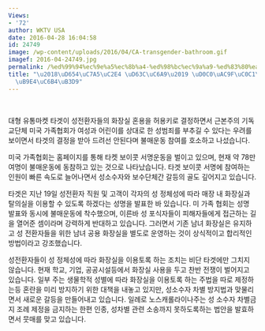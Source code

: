 ```yaml
---
Views:
- '72'
author: WKTV USA
date: 2016-04-28 16:04:58
id: 24749
image: /wp-content/uploads/2016/04/CA-transgender-bathroom.gif
imagef: 2016-04-24749.jpg
permalink: /%ed%99%94%ec%9e%a5%ec%8b%a4-%ed%98%bc%ec%9a%a9-%ed%83%80%ea%b2%9f%ec%83%81%eb%8c%80-%eb%b6%88%eb%a7%a4%ec%9a%b4%eb%8f%99/
title: "\u2018\uD654\uC7A5\uC2E4 \uD63C\uC6A9\u2019 \uD0C0\uAC9F\uC0C1\uB300 \uBD88\
  \uB9E4\uC6B4\uB3D9"
---
```


&nbsp;

대형 유통마켓 타겟이 성전환자들의 화장실 혼용을 허용키로 결정하면서 근본주의 기독교단체 미국 가족협회가 여성과 어린이를 상대로 한 성범죄를 부추길 수 있다는 우려를 보이면서 타겟의 결정을 받아 드려선 안된다며 불매운동 참여를 호소하고 나섰습니다.

미국 가족협회는 홈페이지를 통해 타켓 보이콧 서명운동을 벌이고 있으며, 현재 약 78만여명이 불매운동에 동참하고 있는 것으로 나타났습니다. 타겟 보이콧 서명에 참여하는 인원이 빠른 속도로 늘어나면서 성소수자와 보수단체간 갈등의 골도 깊어지고 있습니다.

타겟은 지난 19일 성전환자 직원 및 고객이 각자의 성 정체성에 따라 매장 내 화장실과 탈의실을 이용할 수 있도록 하겠다는 성명을 발표한 바 있습니다. 미 가족 협회는 성명 발표와 동시에 불매운동에 착수했으며, 이른바 성 포식자들이 피해자들에게 접근하는 길을 열어준 셈이라며 강력하게 반대하고 있습니다. 그러면서 기존 남녀 화장실은 유지하고 성 전환자들을 위한 남녀 공용 화장실을 별도로 운영하는 것이 상식적이고 합리적인 방법이라고 강조했습니다.

성전환자들이 성 정체성에 따라 화장실을 이용토록 하는 조치는 비단 타겟에만 그치지 않습니다. 현재 학교, 기업, 공공시설등에서 화장실 사용을 두고 찬반 전쟁이 벌어지고 있습니다. 일부 주는 생물학적 성별에 따라 화장실을 이용토록 하는 주법을 따로 제정하는등 혼란을 미리 방지하기 위한 대책을 내놓고 있지만, 성소수자 차별 방지법과 맞물리면서 새로운 갈등을 만들어내고 있습니다. 일례로 노스캐롤라이나주는 성 소수자 차별금지 조례 제정을 금지하는 한편 인종, 성차별 관련 소송까지 못하도록하는 법안을 발효하면서 뭇매를 맞고 있습니다.

&nbsp;

&nbsp;

&nbsp;

&nbsp;